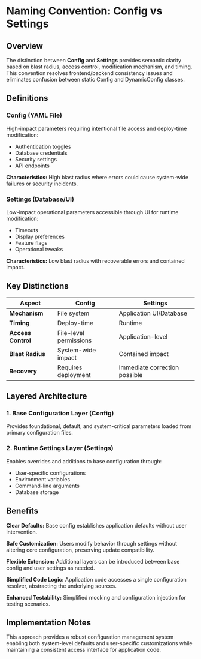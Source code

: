 # Naming Convention: Config vs Settings

## Overview

The distinction between **Config** and **Settings** provides semantic clarity based on blast radius, access control, modification mechanism, and timing. This convention resolves frontend/backend consistency issues and eliminates confusion between static Config and DynamicConfig classes.

## Definitions

### Config (YAML File)
High-impact parameters requiring intentional file access and deploy-time modification:
- Authentication toggles
- Database credentials
- Security settings
- API endpoints

**Characteristics:** High blast radius where errors could cause system-wide failures or security incidents.

### Settings (Database/UI)
Low-impact operational parameters accessible through UI for runtime modification:
- Timeouts
- Display preferences
- Feature flags
- Operational tweaks

**Characteristics:** Low blast radius with recoverable errors and contained impact.

## Key Distinctions

| Aspect | Config | Settings |
|--------|--------|----------|
| **Mechanism** | File system | Application UI/Database |
| **Timing** | Deploy-time | Runtime |
| **Access Control** | File-level permissions | Application-level |
| **Blast Radius** | System-wide impact | Contained impact |
| **Recovery** | Requires deployment | Immediate correction possible |

## Layered Architecture

### 1. Base Configuration Layer (Config)
Provides foundational, default, and system-critical parameters loaded from primary configuration files.

### 2. Runtime Settings Layer (Settings)
Enables overrides and additions to base configuration through:
- User-specific configurations
- Environment variables
- Command-line arguments
- Database storage

## Benefits

**Clear Defaults:** Base config establishes application defaults without user intervention.

**Safe Customization:** Users modify behavior through settings without altering core configuration, preserving update compatibility.

**Flexible Extension:** Additional layers can be introduced between base config and user settings as needed.

**Simplified Code Logic:** Application code accesses a single configuration resolver, abstracting the underlying sources.

**Enhanced Testability:** Simplified mocking and configuration injection for testing scenarios.

## Implementation Notes

This approach provides a robust configuration management system enabling both system-level defaults and user-specific customizations while maintaining a consistent access interface for application code.
